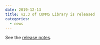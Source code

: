 ```yaml
---
date: 2019-12-13
title: v2.3 of COMMS Library is released
categories:
  - news
---
```

See the [release notes](https://github.com/arobenko/comms_champion/releases/tag/v2.3).

